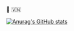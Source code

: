 :kiss: :vietnam:

[![Anurag's GitHub stats](https://github-readme-stats.vercel.app/api?username=caybangluv&count_private=true&theme=tokyonight)](https://github.com/anuraghazra/github-readme-stats)
